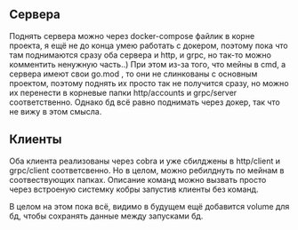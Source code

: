 <h2>Сервера</h2>

Поднять сервера можно через docker-compose файлик в корне проекта, я ещё не до конца умею работать с докером, поэтому пока что там поднимаются сразу оба сервера и http, и grpc, но так-то можно комментить ненужную часть..) При этом из-за того, что мейны в cmd, а сервера имеют свои go.mod , то они не слинкованы с основным проектом, поэтому поднять их просто так не получится сразу, но можно их перенести в корневые папки http/accounts и grpc/server соответственно. Однако бд всё равно поднимать через докер, так что не вижу в этом смысла.

<h2>Клиенты</h2>
Оба клиента реализованы через cobra и уже сбилджены в http/client и grpc/client соответсвенно. Но в целом, можно ребилднуть по мейнам в соотвествующих папках. Описание команд можно вызвать просто через встроеную системку кобры запустив клиенты без команд. 

В целом на этом пока всё, видимо в будущем ещё добавится volume для бд, чтобы сохранять данные между запусками бд.
